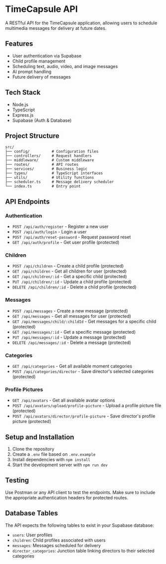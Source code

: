 # TimeCapsule API

A RESTful API for the TimeCapsule application, allowing users to schedule multimedia messages for delivery at future dates.

## Features

- User authentication via Supabase
- Child profile management
- Scheduling text, audio, video, and image messages
- AI prompt handling
- Future delivery of messages

## Tech Stack

- Node.js
- TypeScript
- Express.js
- Supabase (Auth & Database)

## Project Structure

```
src/
├── config/          # Configuration files
├── controllers/     # Request handlers
├── middleware/      # Custom middleware
├── routes/          # API routes
├── services/        # Business logic
├── types/           # TypeScript interfaces
├── utils/           # Utility functions
├── scheduler.ts     # Message delivery scheduler
└── index.ts         # Entry point
```

## API Endpoints

### Authentication

- `POST /api/auth/register` - Register a new user
- `POST /api/auth/login` - Login a user
- `POST /api/auth/reset-password` - Request password reset
- `GET /api/auth/profile` - Get user profile (protected)

### Children

- `POST /api/children` - Create a child profile (protected)
- `GET /api/children` - Get all children for user (protected)
- `GET /api/children/:id` - Get a specific child (protected)
- `PUT /api/children/:id` - Update a child profile (protected)
- `DELETE /api/children/:id` - Delete a child profile (protected)

### Messages

- `POST /api/messages` - Create a new message (protected)
- `GET /api/messages` - Get all messages for user (protected)
- `GET /api/messages/child/:childId` - Get messages for a specific child (protected)
- `GET /api/messages/:id` - Get a specific message (protected)
- `PUT /api/messages/:id` - Update a message (protected)
- `DELETE /api/messages/:id` - Delete a message (protected)

### Categories

- `GET /api/categories` - Get all available moment categories
- `POST /api/categories/director` - Save director's selected categories (protected)

### Profile Pictures

- `GET /api/avatars` - Get all available avatar options
- `POST /api/avatars/upload/profile-picture` - Upload a profile picture file (protected)
- `POST /api/avatars/director/profile-picture` - Save director's profile picture (protected)

## Setup and Installation

1. Clone the repository
2. Create a `.env` file based on `.env.example`
3. Install dependencies with `npm install`
4. Start the development server with `npm run dev`

## Testing

Use Postman or any API client to test the endpoints. Make sure to include the appropriate authentication headers for protected routes.

## Database Tables

The API expects the following tables to exist in your Supabase database:

- `users`: User profiles
- `children`: Child profiles associated with users
- `messages`: Messages scheduled for delivery
- `director_categories`: Junction table linking directors to their selected categories